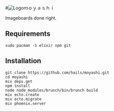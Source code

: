 #![Logo](https://i.imgur.com/qlIRj4d.png)ｍｏｙａｓｈｉ

Imageboards done right.

## Requirements

```
sudo pacman -S elixir npm git
```

## Installation

```
git clone https://github.com/hails/moyashi.git
cd moyashi
mix deps.get
npm install
node node_modules/brunch/bin/brunch build
mix ecto.create
mix ecto.migrate
mix phoenix.server
```

